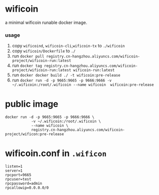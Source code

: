 # wificoin
a minimal wificoin runable docker image.

### usage
1. copy `wificoind`, `wificoin-cli`,`wificoin-tx` to `./wificoin`
2. copy `wificoin/Dockerfile` to `./`
3. run `docker pull registry.cn-hangzhou.aliyuncs.com/wificoin-project/wificoin-run:latest`
4. run `docker tag registry.cn-hangzhou.aliyuncs.com/wificoin-project/wificoin-run:latest wificoin-run:latest`
5. run `docker docker build ./ -t wificoin:pre-release`
6. run `docker run -d -p 9665:9665 -p 9666:9666 -v ~/.wificoin:/root/.wificoin --name wificoin  wificoin:pre-release`

# public image

```
docker run -d -p 9665:9665 -p 9666:9666 \
            -v ~/.wificoin:/root/.wificoin \
            --name wificoin \
            registry.cn-hangzhou.aliyuncs.com/wificoin-project/wificon:pre-release
```

# wificoin.conf in `.wificon`
```
listen=1
server=1
rpcport=9665
rpcuser=test
rpcpassword=admin
rpcallowip=0.0.0.0/0
```
